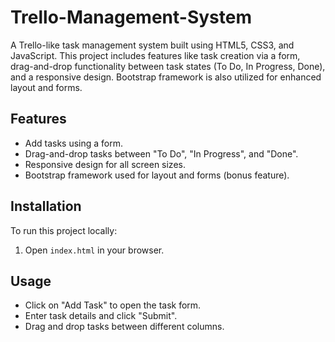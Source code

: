 # Trello-Management-System
A Trello-like task management system built using HTML5, CSS3, and JavaScript. This project includes features like task creation via a form, drag-and-drop functionality between task states (To Do, In Progress, Done), and a responsive design. Bootstrap framework is also utilized for enhanced layout and forms.

## Features

- Add tasks using a form.
- Drag-and-drop tasks between "To Do", "In Progress", and "Done".
- Responsive design for all screen sizes.
- Bootstrap framework used for layout and forms (bonus feature).

## Installation

To run this project locally:

1. Open `index.html` in your browser.

## Usage

- Click on "Add Task" to open the task form.
- Enter task details and click "Submit".
- Drag and drop tasks between different columns.



